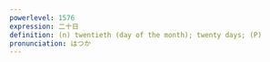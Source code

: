 ```yaml
---
powerlevel: 1576
expression: 二十日
definition: (n) twentieth (day of the month); twenty days; (P)
pronunciation: はつか
---
```

